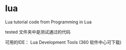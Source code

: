 # lua
Lua tutorial code from Programming in Lua

tested 文件夹中是测试通过的代码

可用的IDE： 
Lua Development Tools (360 软件中心可下载)